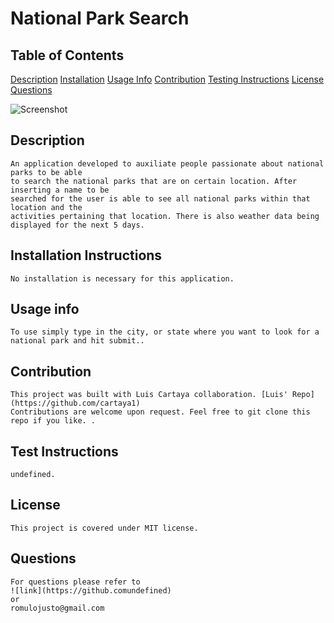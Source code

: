 # National Park Search
## Table of Contents
    
 [Description](#description)
 [Installation](#installation-instructions)
 [Usage Info](#usage-info)
 [Contribution](#contribution)
 [Testing Instructions](#test-instructions)
 [License](#license)
 [Questions](#questions)
    
    
![Screenshot](https://user-images.githubusercontent.com/49839357/125367651-8bf16100-e346-11eb-8e39-a7b145fd0310.png) 

## Description
    An application developed to auxiliate people passionate about national parks to be able
    to search the national parks that are on certain location. After inserting a name to be 
    searched for the user is able to see all national parks within that location and the 
    activities pertaining that location. There is also weather data being displayed for the next 5 days.

## Installation Instructions
    No installation is necessary for this application.

## Usage info
    To use simply type in the city, or state where you want to look for a national park and hit submit..

## Contribution
    This project was built with Luis Cartaya collaboration. [Luis' Repo](https://github.com/cartaya1)
    Contributions are welcome upon request. Feel free to git clone this repo if you like. .

## Test Instructions
    undefined.    

## License
    This project is covered under MIT license.

## Questions
    For questions please refer to 
    ![link](https://github.comundefined)  
    or
    romulojusto@gmail.com
    
